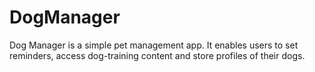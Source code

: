 # DogManager
Dog Manager is a simple pet management app. It enables users to set reminders, access dog-training content and store profiles of their dogs.
